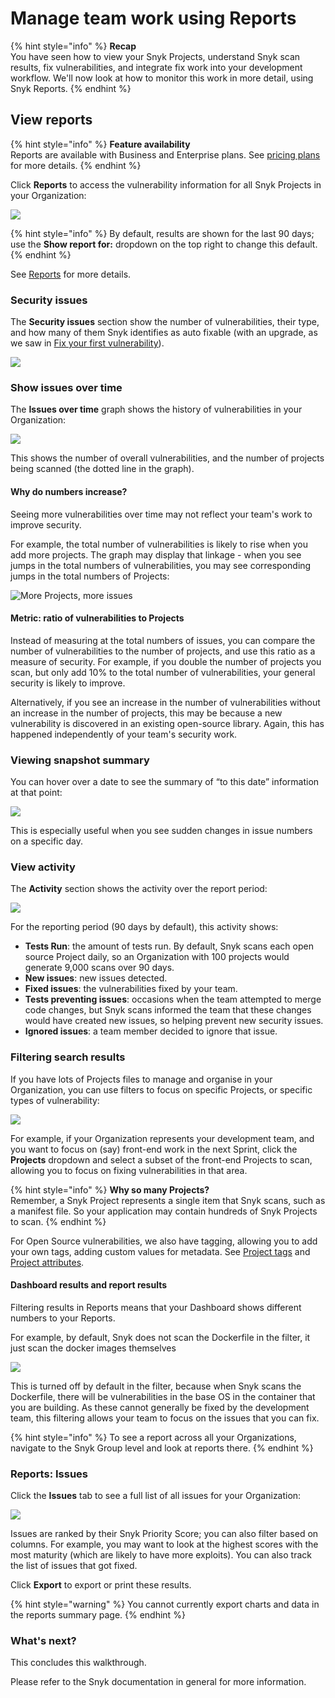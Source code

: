 # Manage team work using Reports

{% hint style="info" %}
**Recap**\
You have seen how to view your Snyk Projects, understand Snyk scan results, fix vulnerabilities, and integrate fix work into your development workflow. We'll now look at how to monitor this work in more detail, using Snyk Reports.
{% endhint %}

## View reports

{% hint style="info" %}
**Feature availability**\
Reports are available with Business and Enterprise plans. See [pricing plans](https://snyk.io/plans/) for more details.
{% endhint %}

Click **Reports** to access the vulnerability information for all Snyk Projects in your Organization:

![](<../../.gitbook/assets/Screenshot 2022-08-11 at 09.42.46.png>)

{% hint style="info" %}
By default, results are shown for the last 90 days; use the **Show report for:** dropdown on the top right to change this default.
{% endhint %}

See [Reports](../../features/snyk-reports/) for more details.

### Security issues

The **Security issues** section show the number of vulnerabilities, their type, and how many of them Snyk identifies as auto fixable (with an upgrade, as we saw in [Fix your first vulnerability](fix-your-first-vulnerability.md)).

![](<../../.gitbook/assets/image (38).png>)

### Show issues over time

The **Issues over time** graph shows the history of vulnerabilities in your Organization:

![](<../../.gitbook/assets/image (343).png>)

This shows the number of overall vulnerabilities, and the number of projects being scanned (the dotted line in the graph).

#### Why do numbers increase?

Seeing more vulnerabilities over time may not reflect your team's work to improve security.

For example, the total number of vulnerabilities is likely to rise when you add more projects. The graph may display that linkage - when you see jumps in the total numbers of vulnerabilities, you may see corresponding jumps in the total numbers of Projects:

![More Projects, more issues](<../../.gitbook/assets/image (258) (1).png>)

#### Metric: ratio of vulnerabilities to Projects

Instead of measuring at the total numbers of issues, you can compare the number of vulnerabilities to the number of projects, and use this ratio as a measure of security. For example, if you double the number of projects you scan, but only add 10% to the total number of vulnerabilities, your general security is likely to improve.

Alternatively, if you see an increase in the number of vulnerabilities without an increase in the number of projects, this may be because a new vulnerability is discovered in an existing open-source library. Again, this has happened independently of your team's security work.

### Viewing snapshot summary

You can hover over a date to see the summary of “to this date” information at that point:

![](<../../.gitbook/assets/image (65).png>)

This is especially useful when you see sudden changes in issue numbers on a specific day.

### View activity

The **Activity** section shows the activity over the report period:

![](<../../.gitbook/assets/image (261).png>)

For the reporting period (90 days by default), this activity shows:

* **Tests Run**: the amount of tests run. By default, Snyk scans each open source Project daily, so an Organization with 100 projects would generate 9,000 scans over 90 days.
* **New issues**: new issues detected.
* **Fixed issues**: the vulnerabilities fixed by your team.
* **Tests preventing issues**: occasions when the team attempted to merge code changes, but Snyk scans informed the team that these changes would have created new issues, so helping prevent new security issues.
* **Ignored issues**: a team member decided to ignore that issue.

### Filtering search results

If you have lots of Projects files to manage and organise in your Organization, you can use filters to focus on specific Projects, or specific types of vulnerability:

![](<../../.gitbook/assets/image (71).png>)

For example, if your Organization represents your development team, and you want to focus on (say) front-end work in the next Sprint, click the **Projects** dropdown and select a subset of the front-end Projects to scan, allowing you to focus on fixing vulnerabilities in that area.

{% hint style="info" %}
**Why so many Projects?**\
Remember, a Snyk Project represents a single item that Snyk scans, such as a manifest file. So your application may contain hundreds of Snyk Projects to scan.
{% endhint %}

For Open Source vulnerabilities, we also have tagging, allowing you to add your own tags, adding custom values for metadata. See [Project tags](../../snyk-web-ui/introduction-to-snyk-projects/project-tags.md) and [Project attributes](../../snyk-web-ui/introduction-to-snyk-projects/project-attributes.md).

#### Dashboard results and report results

Filtering results in Reports means that your Dashboard shows different numbers to your Reports.

For example, by default, Snyk does not scan the Dockerfile in the filter, it just scan the docker images themselves

![](<../../.gitbook/assets/image (186) (1).png>)

This is turned off by default in the filter, because when Snyk scans the Dockerfile, there will be vulnerabilities in the base OS in the container that you are building. As these cannot generally be fixed by the development team, this filtering allows your team to focus on the issues that you can fix.

{% hint style="info" %}
To see a report across all your Organizations, navigate to the Snyk Group level and look at reports there.
{% endhint %}

### Reports: Issues

Click the **Issues** tab to see a full list of all issues for your Organization:

![](<../../.gitbook/assets/image (80).png>)

Issues are ranked by their Snyk Priority Score; you can also filter based on columns. For example, you may want to look at the highest scores with the most maturity (which are likely to have more exploits). You can also track the list of issues that got fixed.

Click **Export** to export or print these results.

{% hint style="warning" %}
You cannot currently export charts and data in the reports summary page.
{% endhint %}

### What's next?

This concludes this walkthrough.

Please refer to the Snyk documentation in general for more information.
